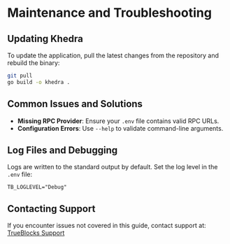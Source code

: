# Maintenance and Troubleshooting

## Updating Khedra

To update the application, pull the latest changes from the repository and rebuild the binary:

```bash
git pull
go build -o khedra .
```

## Common Issues and Solutions

- **Missing RPC Provider**: Ensure your `.env` file contains valid RPC URLs.
- **Configuration Errors**: Use `--help` to validate command-line arguments.

## Log Files and Debugging

Logs are written to the standard output by default. Set the log level in the `.env` file:

```env
TB_LOGLEVEL="Debug"
```

## Contacting Support

If you encounter issues not covered in this guide, contact support at:
[TrueBlocks Support](mailto:support@trueblocks.io)
